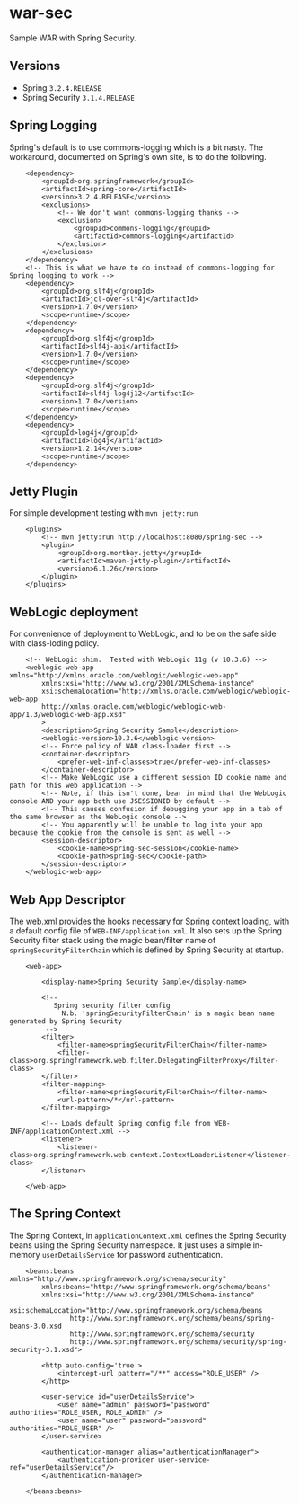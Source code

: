 war-sec
=======

Sample WAR with Spring Security.

Versions
--------

* Spring `3.2.4.RELEASE`
* Spring Security `3.1.4.RELEASE`

Spring Logging
--------------

Spring's default is to use commons-logging which is a bit nasty.  The workaround, documented on Spring's own site, is to do the following.

        <dependency>
            <groupId>org.springframework</groupId>
            <artifactId>spring-core</artifactId>
            <version>3.2.4.RELEASE</version>
            <exclusions>
                <!-- We don't want commons-logging thanks -->
                <exclusion>
                    <groupId>commons-logging</groupId>
                    <artifactId>commons-logging</artifactId>
                </exclusion>
            </exclusions>
        </dependency>
        <!-- This is what we have to do instead of commons-logging for Spring logging to work -->
        <dependency>
            <groupId>org.slf4j</groupId>
            <artifactId>jcl-over-slf4j</artifactId>
            <version>1.7.0</version>
            <scope>runtime</scope>
        </dependency>
        <dependency>
            <groupId>org.slf4j</groupId>
            <artifactId>slf4j-api</artifactId>
            <version>1.7.0</version>
            <scope>runtime</scope>
        </dependency>
        <dependency>
            <groupId>org.slf4j</groupId>
            <artifactId>slf4j-log4j12</artifactId>
            <version>1.7.0</version>
            <scope>runtime</scope>
        </dependency>
        <dependency>
            <groupId>log4j</groupId>
            <artifactId>log4j</artifactId>
            <version>1.2.14</version>
            <scope>runtime</scope>
        </dependency>

Jetty Plugin
------------

For simple development testing with `mvn jetty:run`

        <plugins>
            <!-- mvn jetty:run http://localhost:8080/spring-sec -->
            <plugin>
                <groupId>org.mortbay.jetty</groupId>
                <artifactId>maven-jetty-plugin</artifactId>
                <version>6.1.26</version>
            </plugin>
        </plugins>

WebLogic deployment
-------------------

For convenience of deployment to WebLogic, and to be on the safe side with class-loding policy.

		<!-- WebLogic shim.  Tested with WebLogic 11g (v 10.3.6) -->
		<weblogic-web-app xmlns="http://xmlns.oracle.com/weblogic/weblogic-web-app"
		    xmlns:xsi="http://www.w3.org/2001/XMLSchema-instance"
		    xsi:schemaLocation="http://xmlns.oracle.com/weblogic/weblogic-web-app
		    http://xmlns.oracle.com/weblogic/weblogic-web-app/1.3/weblogic-web-app.xsd"
		    >
		    <description>Spring Security Sample</description>
		    <weblogic-version>10.3.6</weblogic-version>
		    <!-- Force policy of WAR class-loader first -->
		    <container-descriptor>
		        <prefer-web-inf-classes>true</prefer-web-inf-classes>
		    </container-descriptor>
		    <!-- Make WebLogic use a different session ID cookie name and path for this web application -->
		    <!-- Note, if this isn't done, bear in mind that the WebLogic console AND your app both use JSESSIONID by default -->
		    <!-- This causes confusion if debugging your app in a tab of the same browser as the WebLogic console -->
		    <!-- You apparently will be unable to log into your app because the cookie from the console is sent as well -->
		    <session-descriptor>
		        <cookie-name>spring-sec-session</cookie-name>
		        <cookie-path>spring-sec</cookie-path>
		    </session-descriptor>
		</weblogic-web-app>
		
Web App Descriptor
------------------

The web.xml provides the hooks necessary for Spring context loading, with a default config file of `WEB-INF/application.xml`.  It also sets up the 
Spring Security filter stack using the magic bean/filter name of `springSecurityFilterChain` which is defined by Spring Security at startup.

		<web-app>

		    <display-name>Spring Security Sample</display-name>

		    <!--
		       Spring security filter config
		         N.b. 'springSecurityFilterChain' is a magic bean name generated by Spring Security
		     -->
		    <filter>
		        <filter-name>springSecurityFilterChain</filter-name>
		        <filter-class>org.springframework.web.filter.DelegatingFilterProxy</filter-class>
		    </filter>
		    <filter-mapping>
		        <filter-name>springSecurityFilterChain</filter-name>
		        <url-pattern>/*</url-pattern>
		    </filter-mapping>

		    <!-- Loads default Spring config file from WEB-INF/applicationContext.xml -->
		    <listener>
		        <listener-class>org.springframework.web.context.ContextLoaderListener</listener-class>
		    </listener>

		</web-app>
		
The Spring Context
------------------

The Spring Context, in `applicationContext.xml` defines the Spring Security beans using the Spring Security namespace.  It just uses a simple in-memory `userDetailsService` for password authentication.

		<beans:beans xmlns="http://www.springframework.org/schema/security"
		    xmlns:beans="http://www.springframework.org/schema/beans"
		    xmlns:xsi="http://www.w3.org/2001/XMLSchema-instance"
		    xsi:schemaLocation="http://www.springframework.org/schema/beans
		           http://www.springframework.org/schema/beans/spring-beans-3.0.xsd
		           http://www.springframework.org/schema/security
		           http://www.springframework.org/schema/security/spring-security-3.1.xsd">

		    <http auto-config='true'>
		        <intercept-url pattern="/**" access="ROLE_USER" />
		    </http>

		    <user-service id="userDetailsService">
		        <user name="admin" password="password" authorities="ROLE_USER, ROLE_ADMIN" />
		        <user name="user" password="password" authorities="ROLE_USER" />
		    </user-service>

		    <authentication-manager alias="authenticationManager">
		        <authentication-provider user-service-ref="userDetailsService"/>
		    </authentication-manager>

		</beans:beans>











